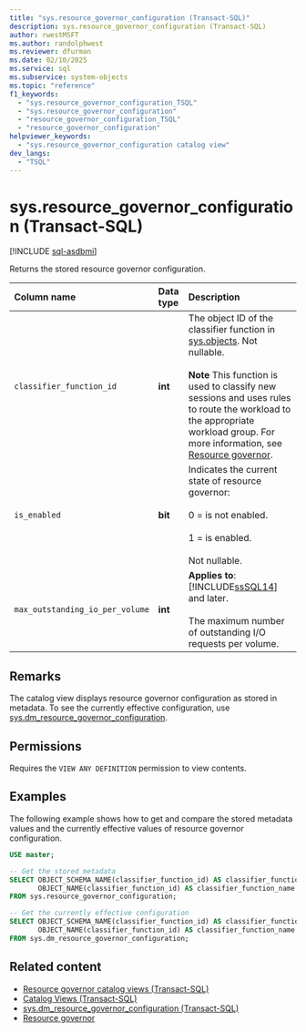 ```yaml
---
title: "sys.resource_governor_configuration (Transact-SQL)"
description: sys.resource_governor_configuration (Transact-SQL)
author: rwestMSFT
ms.author: randolphwest
ms.reviewer: dfurman
ms.date: 02/10/2025
ms.service: sql
ms.subservice: system-objects
ms.topic: "reference"
f1_keywords:
  - "sys.resource_governor_configuration_TSQL"
  - "sys.resource_governor_configuration"
  - "resource_governor_configuration_TSQL"
  - "resource_governor_configuration"
helpviewer_keywords:
  - "sys.resource_governor_configuration catalog view"
dev_langs:
  - "TSQL"
---
```


# sys.resource_governor_configuration (Transact-SQL)

[!INCLUDE [sql-asdbmi](../../includes/applies-to-version/sql-asdbmi.md)]

Returns the stored resource governor configuration.

| Column name | Data type | Description |
|:--|:--|:--|
| `classifier_function_id` | **int** | The object ID of the classifier function in [sys.objects](../system-catalog-views/sys-objects-transact-sql.md). Not nullable.<br /><br /> **Note** This function is used to classify new sessions and uses rules to route the workload to the appropriate workload group. For more information, see [Resource governor](../../relational-databases/resource-governor/resource-governor.md). |
| `is_enabled` | **bit** | Indicates the current state of resource governor:<br /><br /> 0 = is not enabled.<br /><br /> 1 = is enabled.<br /><br /> Not nullable. |
| `max_outstanding_io_per_volume` | **int** | **Applies to**: [!INCLUDE[ssSQL14](../../includes/sssql14-md.md)] and later.<br /><br /> The maximum number of outstanding I/O requests per volume. |

## Remarks

The catalog view displays resource governor configuration as stored in metadata. To see the currently effective configuration, use [sys.dm_resource_governor_configuration](../system-dynamic-management-views/sys-dm-resource-governor-configuration-transact-sql.md).

## Permissions

Requires the `VIEW ANY DEFINITION` permission to view contents.

## Examples

The following example shows how to get and compare the stored metadata values and the currently effective values of resource governor configuration.

```sql
USE master;

-- Get the stored metadata
SELECT OBJECT_SCHEMA_NAME(classifier_function_id) AS classifier_function_schema_name,
       OBJECT_NAME(classifier_function_id) AS classifier_function_name
FROM sys.resource_governor_configuration;

-- Get the currently effective configuration
SELECT OBJECT_SCHEMA_NAME(classifier_function_id) AS classifier_function_schema_name,
       OBJECT_NAME(classifier_function_id) AS classifier_function_name
FROM sys.dm_resource_governor_configuration;
```

## Related content
 
- [Resource governor catalog views (Transact-SQL)](../../relational-databases/system-catalog-views/resource-governor-catalog-views-transact-sql.md)
- [Catalog Views (Transact-SQL)](../../relational-databases/system-catalog-views/catalog-views-transact-sql.md)
- [sys.dm_resource_governor_configuration (Transact-SQL)](../../relational-databases/system-dynamic-management-views/sys-dm-resource-governor-configuration-transact-sql.md)
- [Resource governor](../../relational-databases/resource-governor/resource-governor.md)
